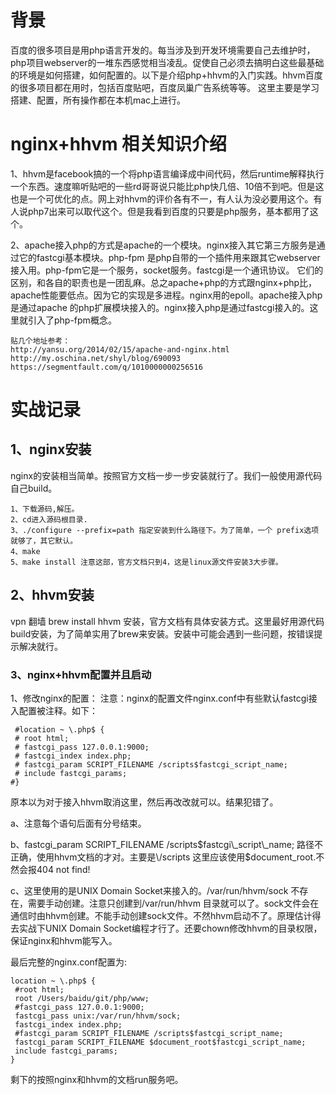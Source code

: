 # 背景
百度的很多项目是用php语言开发的。每当涉及到开发环境需要自己去维护时，php项目webserver的一堆东西感觉相当凌乱。促使自己必须去搞明白这些最基础的环境是如何搭建，如何配置的。以下是介绍php+hhvm的入门实践。hhvm百度的很多项目都在用时，包括百度贴吧，百度凤巢广告系统等等。
这里主要是学习搭建、配置，所有操作都在本机mac上进行。

# nginx+hhvm 相关知识介绍
1、hhvm是facebook搞的一个将php语言编译成中间代码，然后runtime解释执行一个东西。速度嘛听贴吧的一些rd哥哥说只能比php快几倍、10倍不到吧。但是这也是一个可优化的点。网上对hhvm的评价各有不一，有人认为没必要用这个。有人说php7出来可以取代这个。但是我看到百度的只要是php服务，基本都用了这个。

2、apache接入php的方式是apache的一个模块。nginx接入其它第三方服务是通过它的fastcgi基本模块。php-fpm 是php自带的一个插件用来跟其它webserver接入用。php-fpm它是一个服务，socket服务。fastcgi是一个通讯协议。
它们的区别，和各自的职责也是一团乱麻。总之apache+php的方式跟nginx+php比，apache性能要低点。因为它的实现是多进程。nginx用的epoll。apache接入php是通过apache 的php扩展模块接入的。nginx接入php是通过fastcgi接入的。这里就引入了php-fpm概念。

```
贴几个地址参考：
http://yansu.org/2014/02/15/apache-and-nginx.html
http://my.oschina.net/shyl/blog/690093
https://segmentfault.com/q/1010000000256516
```
# 实战记录
## 1、nginx安装
nginx的安装相当简单。按照官方文档一步一步安装就行了。我们一般使用源代码自己build。

```
1、下载源码,解压。
2、cd进入源码根目录.
3、./configure --prefix=path 指定安装到什么路径下。为了简单，一个 prefix选项就够了，其它默认。
4、make
5、make install 注意这部，官方文档只到4，这是linux源文件安装3大步骤。
```

## 2、hhvm安装
vpn 翻墙 brew install hhvm 安装，官方文档有具体安装方式。这里最好用源代码build安装，为了简单实用了brew来安装。安装中可能会遇到一些问题，按错误提示解决就行。

### 3、nginx+hhvm配置并且启动
1、修改nginx的配置：
注意：nginx的配置文件nginx.conf中有些默认fastcgi接入配置被注释。如下：

```
 #location ~ \.php$ {
 # root html;
 # fastcgi_pass 127.0.0.1:9000;
 # fastcgi_index index.php;
 # fastcgi_param SCRIPT_FILENAME /scripts$fastcgi_script_name;
 # include fastcgi_params;
#}
```

原本以为对于接入hhvm取消这里，然后再改改就可以。结果犯错了。

a、注意每个语句后面有分号结束。

b、fastcgi\_param SCRIPT\_FILENAME \/scripts$fastcgi\_script\_name; 路径不正确，使用hhvm文档的才对。主要是\/scripts 这里应该使用$document\_root.不然会报404 not find!

c、这里使用的是UNIX Domain Socket来接入的。\/var\/run\/hhvm\/sock 不存在，需要手动创建。注意只创建到\/var\/run\/hhvm 目录就可以了。sock文件会在通信时由hhvm创建。不能手动创建sock文件。不然hhvm启动不了。原理估计得去实战下UNIX Domain Socket编程才行了。还要chown修改hhvm的目录权限，保证nginx和hhvm能写入。

最后完整的nginx.conf配置为:

```
location ~ \.php$ {
 #root html;
 root /Users/baidu/git/php/www;
 #fastcgi_pass 127.0.0.1:9000;
 fastcgi_pass unix:/var/run/hhvm/sock;
 fastcgi_index index.php;
 #fastcgi_param SCRIPT_FILENAME /scripts$fastcgi_script_name;
 fastcgi_param SCRIPT_FILENAME $document_root$fastcgi_script_name;
 include fastcgi_params;
}
```

剩下的按照nginx和hhvm的文档run服务吧。
